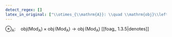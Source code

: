 ```yaml
---
detect_regex: []
latex_in_original: ["\\otimes_{\\mathrm{A}}: \\quad \\mathrm{obj}\\left(\\operatorname{Mod}_{\\mathrm{A}}\\right) \\times \\operatorname{obj}\\left(\\operatorname{Mod}_{\\mathrm{A}}\\right) \\longrightarrow \\operatorname{obj}\\left(\\mathrm{Mod}_{\\mathrm{A}}\\right)"]
---
```

$\otimes_{\mathrm{A}}: \quad \mathrm{obj}\left(\operatorname{Mod}_{\mathrm{A}}\right) \times \operatorname{obj}\left(\operatorname{Mod}_{\mathrm{A}}\right) \longrightarrow \operatorname{obj}\left(\mathrm{Mod}_{\mathrm{A}}\right)$ [[foag_ 1.3.5|denotes]] 